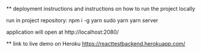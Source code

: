 ** deployment instructions and instructions on how to run the project locally 

run in project repository:
  npm i -g yarn
  sudo yarn
  yarn server
  
application will open at http://localhost:2080/

** link to live demo on Heroku 
  https://reacttestbackend.herokuapp.com/
